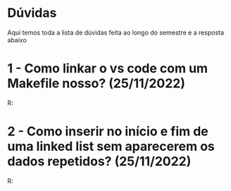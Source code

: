 # Dúvidas
Aqui temos toda a lista de dúvidas feita ao longo do semestre e a resposta abaixo

# 1 - Como linkar o vs code com um Makefile nosso? (25/11/2022)
R:

# 2 - Como inserir no início e fim de uma linked list sem aparecerem os dados repetidos? (25/11/2022)
R:
